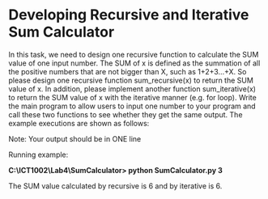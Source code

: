# Developing Recursive and Iterative Sum Calculator

In this task, we need to design one recursive function to calculate the SUM value of one input
number. The SUM of x is defined as the summation of all the positive numbers that are not
bigger than X, such as 1+2+3…+X. So please design one recursive function sum_recursive(x) to
return the SUM value of x. In addition, please implement another function sum_iterative(x) to
return the SUM value of x with the iterative manner (e.g. for loop). Write the main program to
allow users to input one number to your program and call these two functions to see whether
they get the same output. The example executions are shown as follows:

Note: Your output should be in ONE line

Running example:

**C:\ICT1002\Lab4\SumCalculator> python SumCalculator.py 3**

The SUM value calculated by recursive is 6 and by iterative is 6.